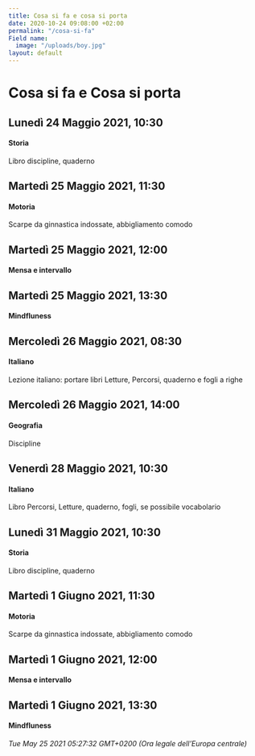 ```yaml
---
title: Cosa si fa e cosa si porta
date: 2020-10-24 09:08:00 +02:00
permalink: "/cosa-si-fa"
Field name:
  image: "/uploads/boy.jpg"
layout: default
---
```


# Cosa si fa e Cosa si porta
## Lunedì 24 Maggio 2021, 10:30
#### Storia
Libro discipline, quaderno  
## Martedì 25 Maggio 2021, 11:30
#### Motoria
Scarpe da ginnastica indossate, abbigliamento comodo  
## Martedì 25 Maggio 2021, 12:00
#### Mensa e intervallo
  
## Martedì 25 Maggio 2021, 13:30
#### Mindfluness
  
## Mercoledì 26 Maggio 2021, 08:30
#### Italiano
<span>Lezione italiano: portare libri Letture, Percorsi, quaderno e fogli a righe</span>  
## Mercoledì 26 Maggio 2021, 14:00
#### Geografia
Discipline  
## Venerdì 28 Maggio 2021, 10:30
#### Italiano
Libro Percorsi, Letture, quaderno, fogli, se possibile vocabolario  
## Lunedì 31 Maggio 2021, 10:30
#### Storia
Libro discipline, quaderno  
## Martedì 1 Giugno 2021, 11:30
#### Motoria
Scarpe da ginnastica indossate, abbigliamento comodo  
## Martedì 1 Giugno 2021, 12:00
#### Mensa e intervallo
  
## Martedì 1 Giugno 2021, 13:30
#### Mindfluness
  

_Tue May 25 2021 05:27:32 GMT+0200 (Ora legale dell’Europa centrale)_
